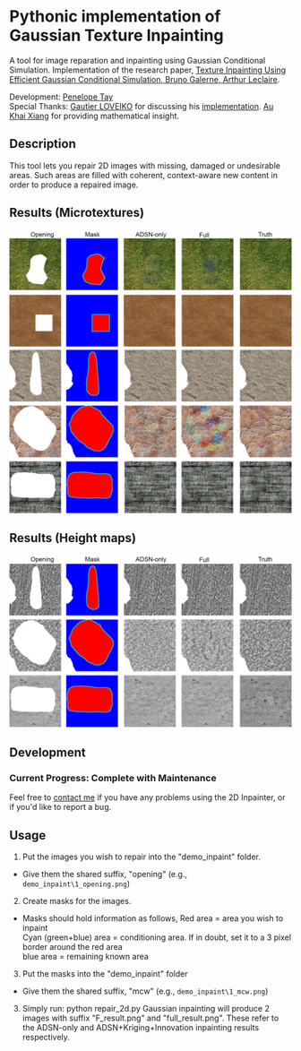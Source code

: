 # Pythonic implementation of Gaussian Texture Inpainting
A tool for image reparation and inpainting using Gaussian Conditional Simulation. Implementation of the research paper, [Texture Inpainting Using Efficient Gaussian Conditional Simulation, Bruno Galerne, Arthur Leclaire](https://hal.archives-ouvertes.fr/hal-01428428/document).

Development:
[Penelope Tay](https://github.com/Ozeuth)  
Special Thanks:
[Gautier LOVEIKO](https://github.com/salimandre) for discussing his [implementation](https://github.com/salimandre/texture-inpainting).
[Au Khai Xiang](https://kx-au.github.io/) for providing mathematical insight.

## Description
This tool lets you repair 2D images with missing, damaged or undesirable areas. Such areas are filled with coherent, context-aware new content in order to produce a repaired image.

## Results (Microtextures)
![1](./asset/1.png)
## Results (Height maps)
![2](./asset/2.png)

## Development
### Current Progress: Complete with Maintenance
Feel free to [contact me](mailto:ozeuthgatum@gmail.com) if you have any problems using the 2D Inpainter, or if you'd like to report a bug.

## Usage
1. Put the images you wish to repair into the "demo_inpaint" folder.
  - Give them the shared suffix, "opening" (e.g., `demo_inpaint\1_opening.png`)
2. Create masks for the images.
  - Masks should hold information as follows,
    Red area = area you wish to inpaint  
    Cyan (green+blue) area = conditioning area. If in doubt, set it to a 3 pixel border around the red area  
    blue area = remaining known area  
3. Put the masks into the "demo_inpaint" folder
  - Give them the shared suffix, "mcw" (e.g., `demo_inpaint\1_mcw.png`)
3. Simply run:
        python repair_2d.py
Gaussian inpainting will produce 2 images with suffix "F_result.png" and "full_result.png". These refer to the ADSN-only and ADSN+Kriging+Innovation inpainting results respectively.

